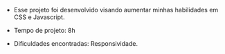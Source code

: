 - Esse projeto foi desenvolvido visando aumentar minhas habilidades em CSS e Javascript.

- Tempo de projeto: 8h

- Dificuldades encontradas: Responsividade.